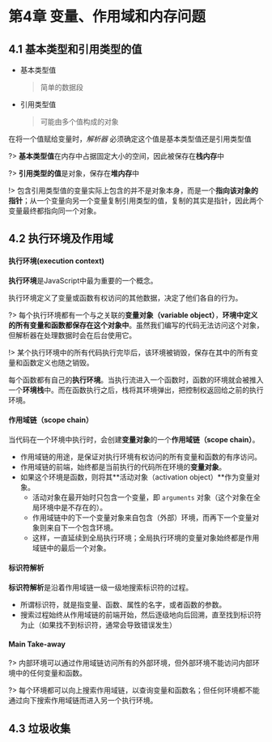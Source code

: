 # 第4章 变量、作用域和内存问题

## 4.1 基本类型和引用类型的值

- 基本类型值

  > 简单的数据段

- 引用类型值

  > 可能由多个值构成的对象

在将一个值赋给变量时，*解析器* 必须确定这个值是基本类型值还是引用类型值

?> **基本类型值**在内存中占据固定大小的空间，因此被保存在**栈内存**中

?> **引用类型的值**是对象，保存在**堆内存**中

!> 包含引用类型值的变量实际上包含的并不是对象本身，而是一个**指向该对象的指针**；从一个变量向另一个变量复制引用类型的值，复制的其实是指针，因此两个变量最终都指向同一个对象。


## 4.2 执行环境及作用域

#### 执行环境(execution context)

**执行环境**是JavaScript中最为重要的一个概念。

执行环境定义了变量或函数有权访问的其他数据，决定了他们各自的行为。

?> 每个执行环境都有一个与之关联的**变量对象（variable object）**，**环境中定义的所有变量和函数都保存在这个对象中**。虽然我们编写的代码无法访问这个对象，但解析器在处理数据时会在后台使用它。

!> 某个执行环境中的所有代码执行完毕后，该环境被销毁，保存在其中的所有变量和函数定义也随之销毁。

每个函数都有自己的**执行环境**。当执行流进入一个函数时，函数的环境就会被推入一个**环境栈**中。而在函数执行之后，栈将其环境弹出，把控制权返回给之前的执行环境。

#### **作用域链（scope chain）** 

当代码在一个环境中执行时，会创建**变量对象**的一个**作用域链（scope chain）**。

- 作用域链的用途，是保证对执行环境有权访问的所有变量和函数的有序访问。
- 作用域链的前端，始终都是当前执行的代码所在环境的**变量对象**。
- 如果这个环境是函数，则将其**活动对象（activation object）**作为变量对象。
  - 活动对象在最开始时只包含一个变量，即 `arguments` 对象（这个对象在全局环境中是不存在的）。
  - 作用域链中的下一个变量对象来自包含（外部）环境，而再下一个变量对象则来自下一个包含环境。
  - 这样，一直延续到全局执行环境；全局执行环境的变量对象始终都是作用域链中的最后一个对象。

#### 标识符解析

**标识符解析**是沿着作用域链一级一级地搜索标识符的过程。

- 所谓标识符，就是指变量、函数、属性的名字，或者函数的参数。
- 搜索过程始终从作用域链的前端开始，然后逐级地向后回溯，直至找到标识符为止（如果找不到标识符，通常会导致错误发生）

#### Main Take-away

?> 内部环境可以通过作用域链访问所有的外部环境，但外部环境不能访问内部环境中的任何变量和函数。

?> 每个环境都可以向上搜索作用域链，以查询变量和函数名；但任何环境都不能通过向下搜索作用域链而进入另一个执行环境。

## 4.3 垃圾收集



